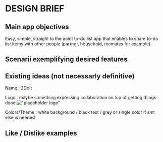 # DESIGN BRIEF

## Main app objectives

Easy, simple, straight to the point to-do list app that enables to share to-do list items with other people (partner, household, roomates for example).

## Scenarii exemplifying desired features

## Existing ideas (not necessarly definitive)

Name : 2DoIt

Logo : maybe something expressing collaboration on top of getting things done !["placeholder logo"]('C:\Code\2DoIt_front\Docs\2DoIt_logo.png' "Placeholder logo")

Colors/Theme : white background / black text / grey or single color if smt else is needed

## Like / Dislike examples
